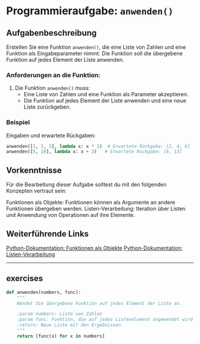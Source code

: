 # Programmieraufgabe: `anwenden()`

## Aufgabenbeschreibung

Erstellen Sie eine Funktion `anwenden()`, die eine Liste von Zahlen und eine Funktion als Eingabeparameter nimmt. Die Funktion soll die übergebene Funktion auf jedes Element der Liste anwenden.

### Anforderungen an die Funktion:

1. Die Funktion `anwenden()` muss:
   - Eine Liste von Zahlen und eine Funktion als Parameter akzeptieren.
   - Die Funktion auf jedes Element der Liste anwenden und eine neue Liste zurückgeben.

### Beispiel

Eingaben und erwartete Rückgaben:

```python
anwenden([1, 2, 3], lambda x: x * 2)  # Erwartete Rückgabe: [2, 4, 6]
anwenden([5, 10], lambda x: x + 3)   # Erwartete Rückgabe: [8, 13]
```

## Vorkenntnisse

Für die Bearbeitung dieser Aufgabe solltest du mit den folgenden Konzepten vertraut sein:

Funktionen als Objekte: Funktionen können als Argumente an andere Funktionen übergeben werden.
Listen-Verarbeitung: Iteration über Listen und Anwendung von Operationen auf ihre Elemente.

## Weiterführende Links

[Python-Dokumentation: Funktionen als Objekte](https://docs.python.org/3/tutorial/controlflow.html#defining-functions)
[Python-Dokumentation: Listen-Verarbeitung](https://docs.python.org/3/tutorial/datastructures.html#list-comprehensions)

---

## exercises

```python
def anwenden(numbers, func):
    """
    Wendet die übergebene Funktion auf jedes Element der Liste an.

    :param numbers: Liste von Zahlen
    :param func: Funktion, die auf jedes Listenelement angewendet wird
    :return: Neue Liste mit den Ergebnissen
    """
    return [func(x) for x in numbers]
```
